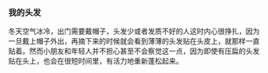 ### 我的头发
冬天空气冰冷，出门需要戴帽子，头发少或者发质不好的人这时内心很挣扎，因为一旦戴上帽子外出，再摘下来的时候就会看到薄薄的头发贴在头皮上，就那样一直贴着。然而小朋友和年轻人并不担心甚至不会察觉这一点，因为即使有压扁的头发贴在头上，也会在很短时间里，有活力地重新蓬松起来。
